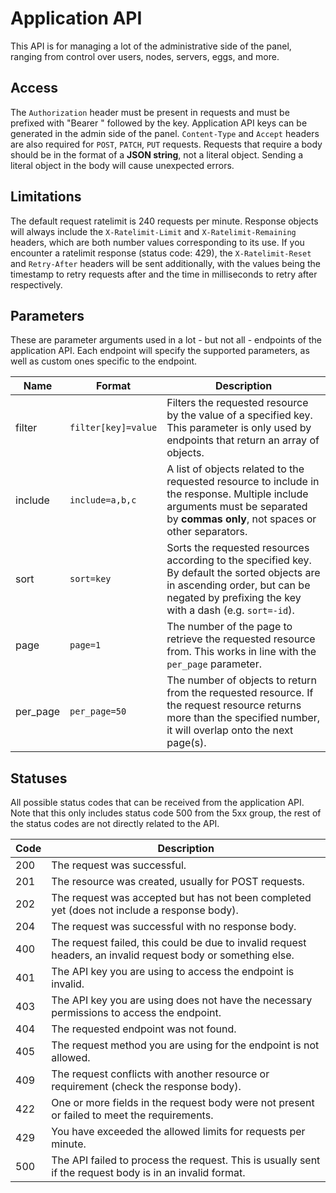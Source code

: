 # Application API

This API is for managing a lot of the administrative side of the panel, ranging from control over users, nodes, servers, eggs, and more.

## Access

The `Authorization` header must be present in requests and must be prefixed with "Bearer " followed by the key. Application API keys can be generated in the admin side of the panel. `Content-Type` and `Accept` headers are also required for `POST`, `PATCH`, `PUT` requests. Requests that require a body should be in the format of a **JSON string**, not a literal object. Sending a literal object in the body will cause unexpected errors.

## Limitations

The default request ratelimit is 240 requests per minute. Response objects will always include the `X-Ratelimit-Limit` and `X-Ratelimit-Remaining` headers, which are both number values corresponding to its use. If you encounter a ratelimit response (status code: 429), the `X-Ratelimit-Reset` and `Retry-After` headers will be sent additionally, with the values being the timestamp to retry requests after and the time in milliseconds to retry after respectively.

## Parameters

These are parameter arguments used in a lot - but not all - endpoints of the application API. Each endpoint will specify the supported parameters, as well as custom ones specific to the endpoint.

| Name     | Format              | Description                                                                                                                                                                                |
| -------- | ------------------- | ------------------------------------------------------------------------------------------------------------------------------------------------------------------------------------------ |
| filter   | `filter[key]=value` | Filters the requested resource by the value of a specified key. This parameter is only used by endpoints that return an array of objects.                                                  |
| include  | `include=a,b,c`     | A list of objects related to the requested resource to include in the response. Multiple include arguments must be separated by **commas only**, not spaces or other separators.           |
| sort     | `sort=key`          | Sorts the requested resources according to the specified key. By default the sorted objects are in ascending order, but can be negated by prefixing the key with a dash (e.g. `sort=-id`). |
| page     | `page=1`            | The number of the page to retrieve the requested resource from. This works in line with the `per_page` parameter.                                                                          |
| per_page | `per_page=50`       | The number of objects to return from the requested resource. If the request resource returns more than the specified number, it will overlap onto the next page(s).                        |

## Statuses

All possible status codes that can be received from the application API. Note that this only includes status code 500 from the 5xx group, the rest of the status codes are not directly related to the API.

| Code | Description                                                                                                  |
| ---- | ------------------------------------------------------------------------------------------------------------ |
| 200  | The request was successful.                                                                                  |
| 201  | The resource was created, usually for POST requests.                                                         |
| 202  | The request was accepted but has not been completed yet (does not include a response body).                  |
| 204  | The request was successful with no response body.                                                            |
| 400  | The request failed, this could be due to invalid request headers, an invalid request body or something else. |
| 401  | The API key you are using to access the endpoint is invalid.                                                 |
| 403  | The API key you are using does not have the necessary permissions to access the endpoint.                    |
| 404  | The requested endpoint was not found.                                                                        |
| 405  | The request method you are using for the endpoint is not allowed.                                            |
| 409  | The request conflicts with another resource or requirement (check the response body).                        |
| 422  | One or more fields in the request body were not present or failed to meet the requirements.                  |
| 429  | You have exceeded the allowed limits for requests per minute.                                                |
| 500  | The API failed to process the request. This is usually sent if the request body is in an invalid format.     |
